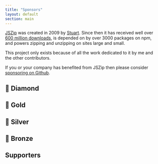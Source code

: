 ```yaml
---
title: "Sponsors"
layout: default
section: main
---
```


[JSZip](https://github.com/Stuk/jszip) was created in 2009 by [Stuart](https://github.com/Stuk). Since then it has received well over [600 million downloads](https://npm-stat.com/charts.html?package=jszip&from=2009-06-20&to=2022-06-20), is depended on by over 3000 packages on npm, and powers zipping and unzipping on sites large and small.

This project only exists because of all the work dedicated to it by me and the other contributors.

If you or your company has benefited from JSZip then please consider [sponsoring on Github](https://github.com/sponsors/Stuk).

## 💎 Diamond

## 🥇 Gold

## 🥈 Silver

## 🥉 Bronze

## Supporters

